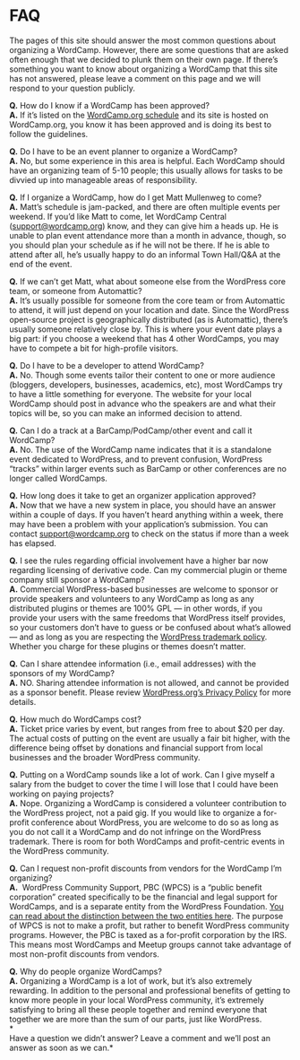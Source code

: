 # FAQ

The pages of this site should answer the most common questions about organizing a WordCamp. However, there are some questions that are asked often enough that we decided to plunk them on their own page. If there’s something you want to know about organizing a WordCamp that this site has not answered, please leave a comment on this page and we will respond to your question publicly.

**Q.** How do I know if a WordCamp has been approved?  
**A.** If it’s listed on the [WordCamp.org schedule](http://central.wordcamp.org/schedule/) and its site is hosted on WordCamp.org, you know it has been approved and is doing its best to follow the guidelines.

**Q.** Do I have to be an event planner to organize a WordCamp?  
**A.** No, but some experience in this area is helpful. Each WordCamp should have an organizing team of 5-10 people; this usually allows for tasks to be divvied up into manageable areas of responsibility.

**Q.** If I organize a WordCamp, how do I get Matt Mullenweg to come?  
**A.** Matt’s schedule is jam-packed, and there are often multiple events per weekend. If you’d like Matt to come, let WordCamp Central (support@wordcamp.org) know, and they can give him a heads up. He is unable to plan event attendance more than a month in advance, though, so you should plan your schedule as if he will not be there. If he is able to attend after all, he’s usually happy to do an informal Town Hall/Q&A at the end of the event.

**Q.** If we can’t get Matt, what about someone else from the WordPress core team, or someone from Automattic?  
**A.** It’s usually possible for someone from the core team or from Automattic to attend, it will just depend on your location and date. Since the WordPress open-source project is geographically distributed (as is Automattic), there’s usually someone relatively close by. This is where your event date plays a big part: if you choose a weekend that has 4 other WordCamps, you may have to compete a bit for high-profile visitors.

**Q.** Do I have to be a developer to attend WordCamp?  
**A.** No. Though some events tailor their content to one or more audience (bloggers, developers, businesses, academics, etc), most WordCamps try to have a little something for everyone. The website for your local WordCamp should post in advance who the speakers are and what their topics will be, so you can make an informed decision to attend.

**Q.** Can I do a track at a BarCamp/PodCamp/other event and call it WordCamp?  
**A.** No. The use of the WordCamp name indicates that it is a standalone event dedicated to WordPress, and to prevent confusion, WordPress “tracks” within larger events such as BarCamp or other conferences are no longer called WordCamps.

**Q.** How long does it take to get an organizer application approved?  
**A.** Now that we have a new system in place, you should have an answer within a couple of days. If you haven’t heard anything within a week, there may have been a problem with your application’s submission. You can contact [support@wordcamp.org](mailto:support@wordcamp.org) to check on the status if more than a week has elapsed.

**Q.** I see the rules regarding official involvement have a higher bar now regarding licensing of derivative code. Can my commercial plugin or theme company still sponsor a WordCamp?  
**A.** Commercial WordPress-based businesses are welcome to sponsor or provide speakers and volunteers to any WordCamp as long as any distributed plugins or themes are 100% GPL — in other words, if you provide your users with the same freedoms that WordPress itself provides, so your customers don’t have to guess or be confused about what’s allowed — and as long as you are respecting the [WordPress trademark policy](http://wordpressfoundation.org/trademark-policy/). Whether you charge for these plugins or themes doesn’t matter.

**Q.** Can I share attendee information (i.e., email addresses) with the sponsors of my WordCamp?  
**A.** NO. Sharing attendee information is not allowed, and cannot be provided as a sponsor benefit. Please review [WordPress.org’s Privacy Policy](https://wordpress.org/about/privacy/) for more details.

**Q.** How much do WordCamps cost?  
**A.** Ticket price varies by event, but ranges from free to about $20 per day. The actual costs of putting on the event are usually a fair bit higher, with the difference being offset by donations and financial support from local businesses and the broader WordPress community.

**Q.** Putting on a WordCamp sounds like a lot of work. Can I give myself a salary from the budget to cover the time I will lose that I could have been working on paying projects?  
**A.** Nope. Organizing a WordCamp is considered a volunteer contribution to the WordPress project, not a paid gig. If you would like to organize a for-profit conference about WordPress, you are welcome to do so as long as you do not call it a WordCamp and do not infringe on the WordPress trademark. There is room for both WordCamps and profit-centric events in the WordPress community.

**Q.** Can I request non-profit discounts from vendors for the WordCamp I’m organizing?  
**A.**  WordPress Community Support, PBC (WPCS) is a “public benefit corporation” created specifically to be the financial and legal support for WordCamps, and is a separate entity from the WordPress Foundation. [You can read about the distinction between the two entities here](https://make.wordpress.org/community/handbook/wordcamp-organizer/first-steps/budget-and-finances/wordpress-community-support-wordpress-foundation-entity-structure/). The purpose of WPCS is not to make a profit, but rather to benefit WordPress community programs. However, the PBC is taxed as a for-profit corporation by the IRS. This means most WordCamps and Meetup groups cannot take advantage of most non-profit discounts from vendors.

**Q.** Why do people organize WordCamps?  
**A.** Organizing a WordCamp is a lot of work, but it’s also extremely rewarding. In addition to the personal and professional benefits of getting to know more people in your local WordPress community, it’s extremely satisfying to bring all these people together and remind everyone that together we are more than the sum of our parts, just like WordPress.  
*  
Have a question we didn’t answer? Leave a comment and we’ll post an answer as soon as we can.*

<!--
*   [To-do](# "To-do")
-->
